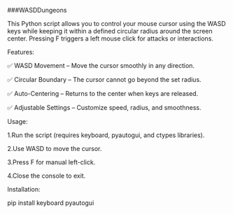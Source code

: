 ###WASDDungeons

This Python script allows you to control your mouse cursor using the WASD keys while keeping it within a defined circular radius around the screen center. Pressing F triggers a left mouse click for attacks or interactions.

Features:

✅ WASD Movement – Move the cursor smoothly in any direction.

✅ Circular Boundary – The cursor cannot go beyond the set radius.

✅ Auto-Centering – Returns to the center when keys are released.

✅ Adjustable Settings – Customize speed, radius, and smoothness.

Usage:

1.Run the script (requires keyboard, pyautogui, and ctypes libraries).

2.Use WASD to move the cursor.

3.Press F for manual left-click.

4.Close the console to exit.

Installation:

pip install keyboard pyautogui
